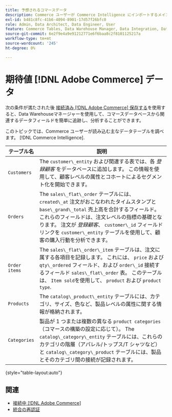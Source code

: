 ```yaml
---
title: 予想されるコマースデータ
description: Commerce ユーザーが Commerce Intelligence にインポートするメインデータテーブルを調べる
exl-id: b481c8fc-41b6-4094-8901-17d57f26bfc0
role: Admin, Data Architect, Data Engineer, User
feature: Commerce Tables, Data Warehouse Manager, Data Integration, Data Import/Export
source-git-commit: 6e2f9e4a9e91212771e6f6baa8c2f8101125217a
workflow-type: tm+mt
source-wordcount: '245'
ht-degree: 0%

---
```


# 期待値 [!DNL Adobe Commerce] データ

次の条件が満たされた後 [接続済み [!DNL Adobe Commerce] 保存する](../../../data-analyst/importing-data/integrations/magento.md)を使用すると、Data Warehouseマネージャーを使用して、コマースデータベースから関連するデータフィールドを簡単に追跡し、分析することができます。

このトピックでは、Commerce ユーザーが読み込む主なデータテーブルを調べます。 [!DNL Commerce Intelligence].

| **テーブル名** | **説明** |
|-----|-----|
| `Customers` | The `customer\_entity` および関連する表では、各 *登録顧客* をデータベースに追加します。 この情報を使用して、顧客レベルの属性とコホートによるセグメント化を開始できます。 |
| `Orders` | The `sales\_flat\_order` テーブルには、 `created\_at` 注文がおこなわれたタイムスタンプと `base\_grand\_total` 売上高を合計するフィールド。 これらのフィールドは、注文レベルの指標の基礎となります。 注文が *登録顧客*、 `customer\_id` フィールドリンクを  `customer\_entity` テーブルを使用して、顧客の購入行動を分析できます。 |
| `Order items` | The `sales\_flat\_order\_item` テーブルは、注文に属する各項目を記録します。 これには、 `price` および `qty\_ordered` フィールド、および `order\_id` 接続するフィールド `sales\_flat\_order` 表。 このテーブルは、 `Item sold`を使用して、 `product` および `product type`. |
| `Products` | The `catalog\_product\_entity` テーブルには、カテゴリ、サイズ、色など、製品レベルの属性に関する情報が格納されます。 |
| `Categories` | 製品が 1 つまたは複数の異なる `product categories`（コマースの構築の設定に応じて）。 The `catalog\_category\_entity` テーブルには、これらのカテゴリの階層（アパレル/トップス/T シャツなど）と `catalog\_category\_product` テーブルには、製品とそのカテゴリ間の接続が記録されます。 |

{style="table-layout:auto"}

## 関連

* [接続中 [!DNL Adobe Commerce]](../integrations/magento.md)
* [統合の再認証](https://experienceleague.adobe.com/docs/commerce-knowledge-base/kb/how-to/mbi-reauthenticating-integrations.html)
